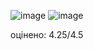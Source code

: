 ![image](https://github.com/MykhailoRp/Laboratory_works/assets/121835146/ea7e4a65-6064-4ebe-9f43-18833f910b0c)
![image](https://github.com/MykhailoRp/Laboratory_works/assets/121835146/72f57733-7e1c-41cb-b546-cd64399284fe)

оцінено: 4.25/4.5
